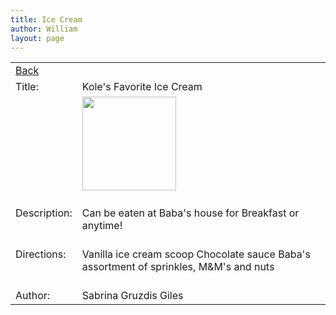 ```yaml
---
title: Ice Cream
author: William
layout: page
---
```


<table align="center" width="100%">
	<tr>
		<td colspan="2">
			<a href="/other/recipes">Back</a>
		</td>
	</tr>
	<tr>
		<td>Title: </td>
		<td>Kole's Favorite Ice Cream</td>
	</tr>
	<tr>
		<td>&nbsp;</td>
		<td><img src="http://1.bp.blogspot.com/_vgO0NGc9O90/TB1gD2Ci2MI/AAAAAAAAAYE/E7K-Ccz537E/s1600/Ice+Cream+with+Sprinkles.jpg" height="150px" /><br><br></td>
	</tr>
	<tr>
		<td valign="top">Description: </td>
		<td>
			Can be eaten at Baba's house for Breakfast or anytime!<br><br>
		</td>
	</tr>
	<tr>
		<td valign="top">Directions: </td>
		<td>
			Vanilla ice cream scoop
			Chocolate sauce
			Baba's assortment of sprinkles, M&amp;M's and nuts<br><br>
		</td>
	</tr>
	<tr>
		<td>Author: </td>
		<td>Sabrina Gruzdis Giles <br></td>
	</tr>
</table>